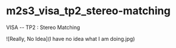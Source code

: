 # m2s3_visa_tp2_stereo-matching
VISA -- TP2 : Stereo Matching

![Really, No Idea](I have no idea what I am doing.jpg)
